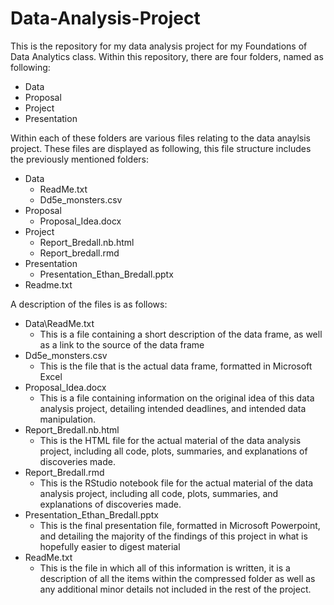 # Data-Analysis-Project
This is the repository for my data analysis project for my Foundations of Data Analytics class.
Within this repository, there are four folders, named as following:

- Data
- Proposal
- Project
- Presentation

Within each of these folders are various files relating to the data anaylsis project. These files are displayed as following, this file structure includes the previously mentioned folders:

- Data
  - ReadMe.txt
  - Dd5e_monsters.csv
- Proposal
  - Proposal_Idea.docx
- Project
  - Report_Bredall.nb.html
  - Report_bredall.rmd
- Presentation
  - Presentation_Ethan_Bredall.pptx
- Readme.txt

A description of the files is as follows:

- Data\ReadMe.txt
  - This is a file containing a short description of the data frame, as well as a link to the source of the data frame
- Dd5e_monsters.csv
  - This is the file that is the actual data frame, formatted in Microsoft Excel
- Proposal_Idea.docx
  - This is a file containing information on the original idea of this data analysis project, detailing intended deadlines, and intended data manipulation.
- Report_Bredall.nb.html
  - This is the HTML file for the actual material of the data analysis project, including all code, plots, summaries, and explanations of discoveries made.
- Report_Bredall.rmd
  - This is the RStudio notebook file for the actual material of the data analysis project, including all code, plots, summaries, and explanations of discoveries made.
- Presentation_Ethan_Bredall.pptx
  - This is the final presentation file, formatted in Microsoft Powerpoint, and detailing the majority of the findings of this project in what is hopefully easier to digest material
- ReadMe.txt
  - This is the file in which all of this information is written, it is a description of all the items within the compressed folder as well as any additional minor details not included in the rest of the project.
